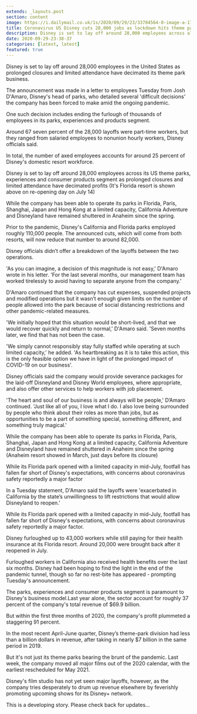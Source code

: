 ```yaml
---
extends: _layouts.post
section: content
image: https://i.dailymail.co.uk/1s/2020/09/29/23/33784564-0-image-a-17_1601416998100.jpg 
title: Coronavirus US Disney cuts 28,000 jobs as lockdown hits theme parks 
description: Disney is set to lay off around 28,000 employees across all of its theme parks as prolonged closures and limited attendance have decimated profits. 
date: 2020-09-29-23-38-37 
categories: [latest, latest] 
featured: true 
--- 
```

Disney is set to lay off around 28,000 employees in the United States as prolonged closures and limited attendance have decimated its theme park business. 

The announcement was made in a letter to employees Tuesday from Josh D'Amaro, Disney's head of parks, who detailed several 'difficult decisions' the company has been forced to make amid the ongoing pandemic. 

One such decision includes ending the furlough of thousands of employees in its parks, experiences and products segment.

Around 67 seven percent of the 28,000 layoffs were part-time workers, but they ranged from salaried employees to nonunion hourly workers, Disney officials said. 

In total, the number of axed employees accounts for around 25 percent of Disney's domestic resort workforce.  

Disney is set to lay off around 28,000 employees across its US theme parks, experiences and consumer products segment as prolonged closures and limited attendance have decimated profits (It's Florida resort is shown above on re-opening day on July 14)

While the company has been able to operate its parks in Florida, Paris, Shanghai, Japan and Hong Kong at a limited capacity, California Adventure and Disneyland have remained shuttered in Anaheim since the spring. 

Prior to the pandemic, Disney's California and Florida parks employed roughly 110,000 people. The announced cuts, which will come from both resorts, will now reduce that number to around 82,000. 

Disney officials didn’t offer a breakdown of the layoffs between the two operations. 

'As you can imagine, a decision of this magnitude is not easy,' D'Amaro wrote in his letter. 'For the last several months, our management team has worked tirelessly to avoid having to separate anyone from the company.'

D'Amaro continued that the company has cut expenses, suspended projects and modified operations but it wasn’t enough given limits on the number of people allowed into the park because of social distancing restrictions and other pandemic-related measures.

'We initially hoped that this situation would be short-lived, and that we would recover quickly and return to normal,' D'Amaro said. 'Seven months later, we find that has not been the case.

'We simply cannot responsibly stay fully staffed while operating at such limited capacity,' he added. 'As heartbreaking as it is to take this action, this is the only feasible option we have in light of the prolonged impact of COVID-19 on our business'.

Disney officials said the company would provide severance packages for the laid-off Disneyland and Disney World employees, where appropriate, and also offer other services to help workers with job placement. 

'The heart and soul of our business is and always will be people,' D’Amaro continued. 'Just like all of you, I love what I do. I also love being surrounded by people who think about their roles as more than jobs, but as opportunities to be a part of something special, something different, and something truly magical.'

While the company has been able to operate its parks in Florida, Paris, Shanghai, Japan and Hong Kong at a limited capacity, California Adventure and Disneyland have remained shuttered in Anaheim since the spring (Anaheim resort showed in March, just days before its closure)

While its Florida park opened with a limited capacity in mid-July, footfall has fallen far short of Disney's expectations, with concerns about coronavirus safety reportedly a major factor

In a Tuesday statement, D'Amaro said the layoffs were 'exacerbated in California by the state’s unwillingness to lift restrictions that would allow Disneyland to reopen.'

While its Florida park opened with a limited capacity in mid-July, footfall has fallen far short of Disney's expectations, with concerns about coronavirus safety reportedly a major factor.  

Disney furloughed up to 43,000 workers while still paying for their health insurance at its Florida resort. Around 20,000 were brought back after it reopened in July. 

Furloughed workers in California also received health benefits over the last six months. Disney had been hoping to find the light in the end of the pandemic tunnel, though so far no rest-bite has appeared - prompting Tuesday's announcement.

The parks, experiences and consumer products segment is paramount to Disney's business model.Last year alone, the sector account for roughly 37 percent of the company's total revenue of $69.9 billion. 

But within the first three months of 2020, the company's profit plummeted a staggering 91 percent.

In the most recent April-June quarter, Disney’s theme-park division had less than a billion dollars in revenue, after taking in nearly $7 billion in the same period in 2019.

But it's not just its theme parks bearing the brunt of the pandemic. Last week, the company moved all major films out of the 2020 calendar, with the earliest rescheduled for May 2021.

Disney's film studio has not yet seen major layoffs, however, as the company tries desperately to drum up revenue elsewhere by feverishly promoting upcoming shows for its Disney+ network.

This is a developing story. Please check back for updates... 

